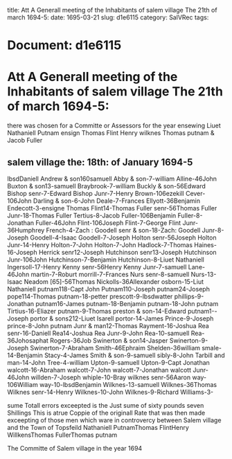 title: Att A Generall meeting of the Inhabitants of salem village The 21th of march 1694-5:
date: 1695-03-21
slug: d1e6115
category: SalVRec
tags: 




# Document: d1e6115


# Att A Generall meeting of the Inhabitants of salem village The 21th of march 1694-5:

there was chosen for a Committe or Assessors for the year ensewing Liuet Nathaniell Putnam ensign Thomas Flint Henry wilknes Thomas putnam & Jacob Fuller

## salem village the: 18th: of January 1694-5 

lbsdDaniell Andrew & son160samuell Abby & son-7-william Alline-46John Buxton & son13-samuell Braybrook-7-william Buckly & son-56Edward Bishop senr-7-Edward Bishop Junr-7-Henry Brown-106ezekill Cever-106John Darling & son-6-John Deale-7-Frances Ellyott-36Benjamin Endecott-3-ensigne Thomas Flint14-Thomas Fuller senr-56Thomas Fuller Junr-18-Thomas Fuller Tertius-8-Jacob Fuller-106Benjamin Fuller-8-Jonathan Fuller-46John Flint-106Joseph Flint-7-George Flint Junr-36Humphrey French-4-Zach : Goodell senr & son-18-Zach: Goodell Junr-8-Joseph Goodell-4-Isaac Goodell-7-Joseph Holton senr-56Joseph Holton Junr-14-Henry Holton-7-John Holton-7-John Hadlock-7-Thomas Haines-16-Joseph Herrick senr12-Joseph Hutchinson senr13-Joseph Hutchinson Junr-106John Hutchinson-7-Benjamin Hutchinson-8-Liuet Nathaniell Ingersoll-17-Henry Kenny senr-56Henry Kenny Junr-7-samuell Lane-46John martin-7-Roburt morrill-7-Frances Nurs senr-8-samuell Nurs-13-Isaac Neadom [65]-56Thomas Nickolls-36Allexander osborn-15-Liut Nathaniell putnam118-Capt John Putnam110-Joseph putnam24-Joseph pope114-Thomas putnam-18-petter prescott-9-lbsdwatter phillips-9-Jonathan putnam16-James putnam-18-Benjamin putnam-18-John putnam Tirtius-16-Eliazer putnam-9-Thomas preston & son-14-Edward putnam1--Joseph portor & sons212-Liuet Isarell portor-14-James Prince-9-Joseph prince-8-John putnam Junr & man12-Thomas Rayment-16-Joshua Rea senr-16-Daniell Rea14-Joshua Rea Junr-9-John Rea-10-samuell Rea-36Johosaphat Rogers-36Job Swinerton & son14-Jasper Swinerton-9-Joseph Swinerton-7-Abraham Smith-46Ephraim Shelden-36william smale-14-Benjamin Stacy-4-James Smith & son-9-samuell sibly-8-John Tarbill and man-14-John Tree-4-william Upton-9-samuell Upton-9-Capt Jonathan walcott-16-Abraham walcott-7-John walcott-7-Jonathan walcott Junr-46John willden-7-Joseph whiple-10-Bray wilknes senr-56Aaron way-106William way-10-lbsdBenjamin Wilknes-13-samuell Wilknes-36Thomas Wilknes senr-14-Henry Wilknes-10-John Wilknes-9-Richard Williams-3-

sume Totall errors exceepted is the Just sume of sixty pounds seven Shillings This is atrue Coppie of the originall Rate that was then made exceepting of those men which ware in controvercy between Salem village and the Town of Topsfeild Nathaniell PutnamThomas FlintHenry WillkensThomas FullerThomas putnam

The Committe of Salem village in the year 1694
